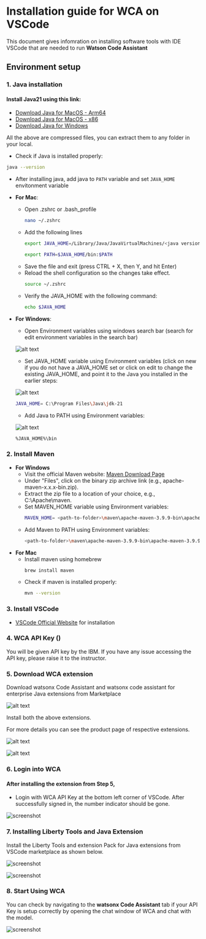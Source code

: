 # Installation guide for WCA on VSCode

This document gives infomration on installing software tools with IDE VSCode that are needed to run **Watson Code Assistant**


## Environment setup 

### 1. Java installation

#### Install Java21 using this link:
- [Download Java for MacOS - Arm64](https://download.oracle.com/java/21/latest/jdk-21_macos-aarch64_bin.tar.gz)
- [Download Java for MacOS - x86](https://download.oracle.com/java/21/latest/jdk-21_macos-x64_bin.tar.gz)
- [Download Java for Windows](https://download.oracle.com/java/21/latest/jdk-21_windows-x64_bin.zip)

All the above are compressed files, you can extract them to any folder in your local.

- Check if Java is installed properly:
```bash
java --version
```

- After installing java, add java to `PATH` variable and set `JAVA_HOME` envitonment variable
- **For Mac**:
  - Open .zshrc or .bash_profile
      ```bash
      nano ~/.zshrc
      ```
  - Add the following lines
      ```bash
      export JAVA_HOME=/Library/Java/JavaVirtualMachines/<java version>/Contents/Home
      ```
      ```bash
      export PATH=$JAVA_HOME/bin:$PATH
      ```
  - Save the file and exit (press CTRL + X, then Y, and hit Enter)
  - Reload the shell configuration so the changes take effect.
      ```bash
      source ~/.zshrc
      ```
  - Verify the JAVA_HOME with the following command:
      ```bash
      echo $JAVA_HOME
      ```
- **For Windows**:
  - Open Environment variables using windows search bar (search for edit environment variables in the search bar)
  
  ![alt text](./images/image_env_variables_windows.png)

  - Set JAVA_HOME variable using Environment variables (click on new if you do not have a JAVA_HOME set or click on edit to change the existing JAVA_HOME, and point it to the Java you installed in the earlier steps:
    
  ![alt text](./images/image_JAVA_HOME_windows.png)

    ```bash
    JAVA_HOME= C:\Program Files\Java\jdk-21
    ```
    
  - Add Java to PATH using Environment variables:
 
  ![alt text](./images/image_add_java_to_PATH_windows.png)
 
    ```bash
    %JAVA_HOME%\bin
    ```



### 2. Install Maven

- **For Windows**
    - Visit the official Maven website: [Maven Download Page](https://maven.apache.org/download.cgi)
    - Under "Files", click on the binary zip archive link (e.g., apache-maven-x.x.x-bin.zip). 
    - Extract the zip file to a location of your choice, e.g., C:\Apache\maven.
    - Set MAVEN_HOME variable using Environment variables:
      ```bash
      MAVEN_HOME= <path-to-folder>\maven\apache-maven-3.9.9-bin\apache-maven-3.9.9
      ```
    - Add Maven to PATH using Environment variables: 
      ```bash
      <path-to-folder>\maven\apache-maven-3.9.9-bin\apache-maven-3.9.9\bin
      ```
- **For Mac**
   - Install maven using homebrew
      ```bash
      brew install maven
      ```
   - Check if maven is installed properly:
      ```bash
      mvn --version
      ```


### 3. Install VSCode

- [VSCode Official Website](https://code.visualstudio.com/download) for installation


### 4. WCA API Key ()

You will be given API key by the IBM. If you have any issue accessing the API key, please raise it to the instructor.


### 5. Download WCA extension

Download watsonx Code Assistant and watsonx code assistant for enterprise Java extensions from Marketplace

![alt text](./images/wca-extensions.png)

Install both the above extensions.

For more details you can see the product page of respective extensions.

![alt text](./images/wca-product-image.png)

![alt text](./images/wca4ej-extensions.png)

### 6. Login into WCA


#### After installing the extension from **Step 5**, 

- Login with WCA API Key at the bottom left corner of VSCode. After successfully signed in, the number indicator should be gone.

![screenshot](./images/VSC_WCA4J_Sign_in.png)


### 7. Installing Liberty Tools and Java Extension

Install the Liberty Tools and extension Pack for Java extensions from VSCode marketplace as shown below.

![screenshot](./images/VSC_LibertyTools.png)

![screenshot](./images/VSCode-pack-for-java.png)

### 8. Start Using WCA

You can check by navigating to the **watsonx Code Assistant** tab if your API Key is setup correctly by opening the chat window of WCA and chat with the model.

![screenshot](./images/VSC_chat_with_model.png)